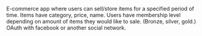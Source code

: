 E-commerce app where users can sell/store items for a specified period of time. Items have category, price, name. Users have membership level depending on amount of items they would like to sale. (Bronze, silver, gold.) OAuth with facebook or another social network.